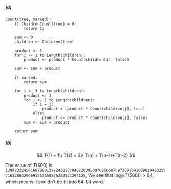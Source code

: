 ##### (a)

```pseudocode
Count(tree, marked):
	if ChildrenCount(tree) = 0:
		return 1;

	sum <- 0
	children <- Children(tree)
	
	product <- 1
	for i <- 1 to Length(children):
		product <- product * Count(children[i], false)
	
	sum <- sum + product
	
	if marked:
		return sum
	
    for i <- 1 to Length(children):
    	product <- 1
        for j <- 1 to Length(children):
            if i = j:
            	product <- product * Count(children[j], true)
            else:
            	product <- product * Count(children[j], false)
        sum <- sum + product
    
	return sum
```

##### (b)

$$
T(1) = 1\\
T(2) = 2\\
T(n) = T(n-1)+T(n-2)
$$

The value of $T(500)$ is `139423224561697880139724382870407283950070256587697307264108962948325571622863290691557658876222521294125`, We see that $\log_2(T(500)) > 64$, which means it couldn't be fit into 64-bit word.





 
